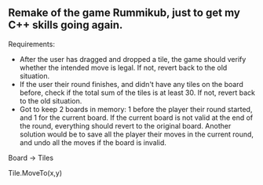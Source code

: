 ## Remake of the game Rummikub, just to get my C++ skills going again.

Requirements:
- After the user has dragged and dropped a tile, the game should verify whether the intended move is legal. If not, revert back to the old situation.
- If the user their round finishes, and didn't have any tiles on the board before, check if the total sum of the tiles is at least 30. If not, revert back to the old situation.
- Got to keep 2 boards in memory: 1 before the player their round started, and 1 for the current board. If the current board is not valid at the end of the round, everything should revert to the original board. Another solution would be to save all the player their moves in the current round, and undo all the moves if the board is invalid.


Board -> Tiles

Tile.MoveTo(x,y)
